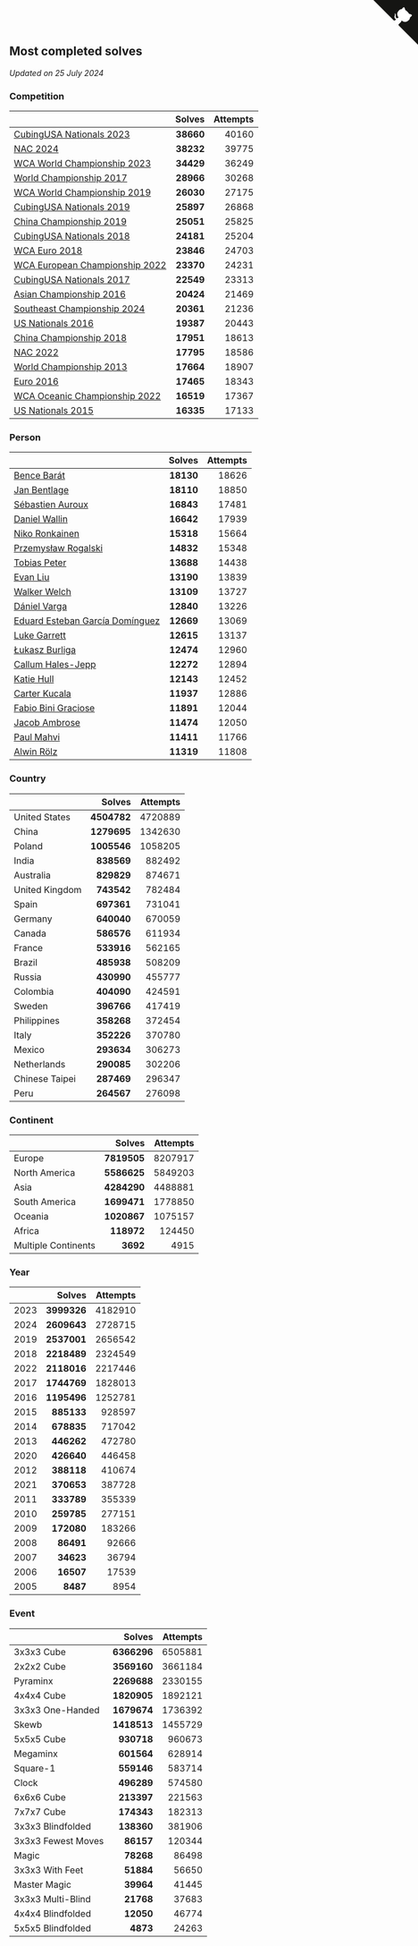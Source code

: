 ## Most completed solves

*Updated on 25 July 2024*


### Competition

|  | Solves | Attempts |
| :--- | ---: | ---: |
| [CubingUSA Nationals 2023](https://www.worldcubeassociation.org/competitions/CubingUSANationals2023) | **38660** | 40160 |
| [NAC 2024](https://www.worldcubeassociation.org/competitions/NAC2024) | **38232** | 39775 |
| [WCA World Championship 2023](https://www.worldcubeassociation.org/competitions/WC2023) | **34429** | 36249 |
| [World Championship 2017](https://www.worldcubeassociation.org/competitions/WC2017) | **28966** | 30268 |
| [WCA World Championship 2019](https://www.worldcubeassociation.org/competitions/WC2019) | **26030** | 27175 |
| [CubingUSA Nationals 2019](https://www.worldcubeassociation.org/competitions/CubingUSANationals2019) | **25897** | 26868 |
| [China Championship 2019](https://www.worldcubeassociation.org/competitions/ChinaChampionship2019) | **25051** | 25825 |
| [CubingUSA Nationals 2018](https://www.worldcubeassociation.org/competitions/CubingUSANationals2018) | **24181** | 25204 |
| [WCA Euro 2018](https://www.worldcubeassociation.org/competitions/Euro2018) | **23846** | 24703 |
| [WCA European Championship 2022](https://www.worldcubeassociation.org/competitions/Euro2022) | **23370** | 24231 |
| [CubingUSA Nationals 2017](https://www.worldcubeassociation.org/competitions/CubingUSANationals2017) | **22549** | 23313 |
| [Asian Championship 2016](https://www.worldcubeassociation.org/competitions/AsianChampionship2016) | **20424** | 21469 |
| [Southeast Championship 2024](https://www.worldcubeassociation.org/competitions/SoutheastChampionship2024) | **20361** | 21236 |
| [US Nationals 2016](https://www.worldcubeassociation.org/competitions/USNationals2016) | **19387** | 20443 |
| [China Championship 2018](https://www.worldcubeassociation.org/competitions/ChinaChampionship2018) | **17951** | 18613 |
| [NAC 2022](https://www.worldcubeassociation.org/competitions/NAC2022) | **17795** | 18586 |
| [World Championship 2013](https://www.worldcubeassociation.org/competitions/WC2013) | **17664** | 18907 |
| [Euro 2016](https://www.worldcubeassociation.org/competitions/Euro2016) | **17465** | 18343 |
| [WCA Oceanic Championship 2022](https://www.worldcubeassociation.org/competitions/OC2022) | **16519** | 17367 |
| [US Nationals 2015](https://www.worldcubeassociation.org/competitions/USNationals2015) | **16335** | 17133 |

### Person

|  | Solves | Attempts |
| :--- | ---: | ---: |
| [Bence Barát](https://www.worldcubeassociation.org/persons/2008BARA01) | **18130** | 18626 |
| [Jan Bentlage](https://www.worldcubeassociation.org/persons/2010BENT01) | **18110** | 18850 |
| [Sébastien Auroux](https://www.worldcubeassociation.org/persons/2008AURO01) | **16843** | 17481 |
| [Daniel Wallin](https://www.worldcubeassociation.org/persons/2013WALL03) | **16642** | 17939 |
| [Niko Ronkainen](https://www.worldcubeassociation.org/persons/2010RONK01) | **15318** | 15664 |
| [Przemysław Rogalski](https://www.worldcubeassociation.org/persons/2013ROGA02) | **14832** | 15348 |
| [Tobias Peter](https://www.worldcubeassociation.org/persons/2014PETE03) | **13688** | 14438 |
| [Evan Liu](https://www.worldcubeassociation.org/persons/2009LIUE01) | **13190** | 13839 |
| [Walker Welch](https://www.worldcubeassociation.org/persons/2011WELC01) | **13109** | 13727 |
| [Dániel Varga](https://www.worldcubeassociation.org/persons/2008VARG01) | **12840** | 13226 |
| [Eduard Esteban García Domínguez](https://www.worldcubeassociation.org/persons/2011EDUA01) | **12669** | 13069 |
| [Luke Garrett](https://www.worldcubeassociation.org/persons/2017GARR05) | **12615** | 13137 |
| [Łukasz Burliga](https://www.worldcubeassociation.org/persons/2013BURL01) | **12474** | 12960 |
| [Callum Hales-Jepp](https://www.worldcubeassociation.org/persons/2012HALE01) | **12272** | 12894 |
| [Katie Hull](https://www.worldcubeassociation.org/persons/2010HULL01) | **12143** | 12452 |
| [Carter Kucala](https://www.worldcubeassociation.org/persons/2015KUCA01) | **11937** | 12886 |
| [Fabio Bini Graciose](https://www.worldcubeassociation.org/persons/2010GRAC02) | **11891** | 12044 |
| [Jacob Ambrose](https://www.worldcubeassociation.org/persons/2010AMBR01) | **11474** | 12050 |
| [Paul Mahvi](https://www.worldcubeassociation.org/persons/2012MAHV01) | **11411** | 11766 |
| [Alwin Rölz](https://www.worldcubeassociation.org/persons/2016ROLZ01) | **11319** | 11808 |

### Country

|  | Solves | Attempts |
| :--- | ---: | ---: |
| United States | **4504782** | 4720889 |
| China | **1279695** | 1342630 |
| Poland | **1005546** | 1058205 |
| India | **838569** | 882492 |
| Australia | **829829** | 874671 |
| United Kingdom | **743542** | 782484 |
| Spain | **697361** | 731041 |
| Germany | **640040** | 670059 |
| Canada | **586576** | 611934 |
| France | **533916** | 562165 |
| Brazil | **485938** | 508209 |
| Russia | **430990** | 455777 |
| Colombia | **404090** | 424591 |
| Sweden | **396766** | 417419 |
| Philippines | **358268** | 372454 |
| Italy | **352226** | 370780 |
| Mexico | **293634** | 306273 |
| Netherlands | **290085** | 302206 |
| Chinese Taipei | **287469** | 296347 |
| Peru | **264567** | 276098 |

### Continent

|  | Solves | Attempts |
| :--- | ---: | ---: |
| Europe | **7819505** | 8207917 |
| North America | **5586625** | 5849203 |
| Asia | **4284290** | 4488881 |
| South America | **1699471** | 1778850 |
| Oceania | **1020867** | 1075157 |
| Africa | **118972** | 124450 |
| Multiple Continents | **3692** | 4915 |

### Year

|  | Solves | Attempts |
| :--- | ---: | ---: |
| 2023 | **3999326** | 4182910 |
| 2024 | **2609643** | 2728715 |
| 2019 | **2537001** | 2656542 |
| 2018 | **2218489** | 2324549 |
| 2022 | **2118016** | 2217446 |
| 2017 | **1744769** | 1828013 |
| 2016 | **1195496** | 1252781 |
| 2015 | **885133** | 928597 |
| 2014 | **678835** | 717042 |
| 2013 | **446262** | 472780 |
| 2020 | **426640** | 446458 |
| 2012 | **388118** | 410674 |
| 2021 | **370653** | 387728 |
| 2011 | **333789** | 355339 |
| 2010 | **259785** | 277151 |
| 2009 | **172080** | 183266 |
| 2008 | **86491** | 92666 |
| 2007 | **34623** | 36794 |
| 2006 | **16507** | 17539 |
| 2005 | **8487** | 8954 |

### Event

|  | Solves | Attempts |
| :--- | ---: | ---: |
| 3x3x3 Cube | **6366296** | 6505881 |
| 2x2x2 Cube | **3569160** | 3661184 |
| Pyraminx | **2269688** | 2330155 |
| 4x4x4 Cube | **1820905** | 1892121 |
| 3x3x3 One-Handed | **1679674** | 1736392 |
| Skewb | **1418513** | 1455729 |
| 5x5x5 Cube | **930718** | 960673 |
| Megaminx | **601564** | 628914 |
| Square-1 | **559146** | 583714 |
| Clock | **496289** | 574580 |
| 6x6x6 Cube | **213397** | 221563 |
| 7x7x7 Cube | **174343** | 182313 |
| 3x3x3 Blindfolded | **138360** | 381906 |
| 3x3x3 Fewest Moves | **86157** | 120344 |
| Magic | **78268** | 86498 |
| 3x3x3 With Feet | **51884** | 56650 |
| Master Magic | **39964** | 41445 |
| 3x3x3 Multi-Blind | **21768** | 37683 |
| 4x4x4 Blindfolded | **12050** | 46774 |
| 5x5x5 Blindfolded | **4873** | 24263 |


<a href="https://github.com/jonatanklosko/wca_statistics" class="github-corner" aria-label="View source on Github"><svg width="80" height="80" viewBox="0 0 250 250" style="fill:#151513; color:#fff; position: absolute; top: 0; border: 0; right: 0;" aria-hidden="true"><path d="M0,0 L115,115 L130,115 L142,142 L250,250 L250,0 Z"></path><path d="M128.3,109.0 C113.8,99.7 119.0,89.6 119.0,89.6 C122.0,82.7 120.5,78.6 120.5,78.6 C119.2,72.0 123.4,76.3 123.4,76.3 C127.3,80.9 125.5,87.3 125.5,87.3 C122.9,97.6 130.6,101.9 134.4,103.2" fill="currentColor" style="transform-origin: 130px 106px;" class="octo-arm"></path><path d="M115.0,115.0 C114.9,115.1 118.7,116.5 119.8,115.4 L133.7,101.6 C136.9,99.2 139.9,98.4 142.2,98.6 C133.8,88.0 127.5,74.4 143.8,58.0 C148.5,53.4 154.0,51.2 159.7,51.0 C160.3,49.4 163.2,43.6 171.4,40.1 C171.4,40.1 176.1,42.5 178.8,56.2 C183.1,58.6 187.2,61.8 190.9,65.4 C194.5,69.0 197.7,73.2 200.1,77.6 C213.8,80.2 216.3,84.9 216.3,84.9 C212.7,93.1 206.9,96.0 205.4,96.6 C205.1,102.4 203.0,107.8 198.3,112.5 C181.9,128.9 168.3,122.5 157.7,114.1 C157.9,116.9 156.7,120.9 152.7,124.9 L141.0,136.5 C139.8,137.7 141.6,141.9 141.8,141.8 Z" fill="currentColor" class="octo-body"></path></svg></a><style>.github-corner:hover .octo-arm{animation:octocat-wave 560ms ease-in-out}@keyframes octocat-wave{0%,100%{transform:rotate(0)}20%,60%{transform:rotate(-25deg)}40%,80%{transform:rotate(10deg)}}@media (max-width:500px){.github-corner:hover .octo-arm{animation:none}.github-corner .octo-arm{animation:octocat-wave 560ms ease-in-out}}</style>
